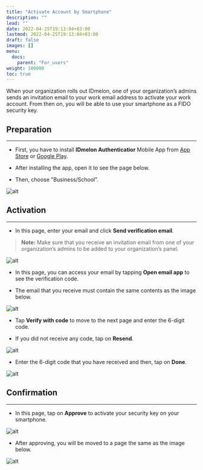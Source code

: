 ```yaml
---
title: "Activate Account by Smartphone"
description: ""
lead: ""
date: 2022-04-25T19:13:04+03:00
lastmod: 2022-04-25T19:13:04+03:00
draft: false
images: []
menu:
  docs:
    parent: "For_users"
weight: 100000
toc: true
---
```


When your organization rolls out IDmelon, one of your organization’s admins sends an invitation email to your work email
address to activate your work account.
From then on, you will be able to use your smartphone as a FIDO security key.

## Preparation

---

- First, you have to install **IDmelon Authenticatior** Mobile App from [App Store](https://apps.apple.com/ca/app/idmelon/id1511376376) or [Google Play](https://play.google.com/store/apps/details?id=com.vancosys.authenticator.business&pli=1).

- After installing the app, open it to see the page below.

- Then, choose "Business/School".

![alt](/images/vendor/UserPanel/activate_b_1.png)

## Activation

---

- In this page, enter your email and click **Send verification email**.

> **Note:** Make sure that you receive an invitation email from one of your organization’s admins to be added to your organization’s panel.

![alt](/images/vendor/UserPanel/activate_b_2.png)

- In this page, you can access your email by tapping **Open email app** to see the verification code.

- The email that you receive must contain the same contents as the image below.

![alt](/images/vendor/UserPanel/activate_b_7.png)

- Tap **Verify with code** to move to the next page and enter the 6-digit code.

- If you did not receive any code, tap on **Resend**.

![alt](/images/vendor/UserPanel/activate_b_3.png)

- Enter the 6-digit code that you have received and then, tap on **Done**.

![alt](/images/vendor/UserPanel/activate_b_4.png)

## Confirmation

---

- In this page, tap on **Approve** to activate your security key on your smartphone.

![alt](/images/vendor/UserPanel/activate_b_5.jpg)

- After approving, you will be moved to a page the same as the image below.

![alt](/images/vendor/UserPanel/activate_b_6.png)
